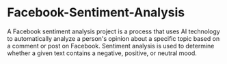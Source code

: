 # Facebook-Sentiment-Analysis
A Facebook sentiment analysis project is a process that uses AI technology to automatically analyze a person's opinion about a specific topic based on a comment or post on Facebook. Sentiment analysis is used to determine whether a given text contains a negative, positive, or neutral mood.
